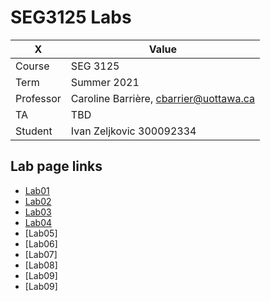 # SEG3125 Labs

|X|Value|
|---|---|
|Course|SEG 3125|
|Term|Summer 2021|
|Professor|Caroline Barrière, cbarrier@uottawa.ca|
|TA|TBD|
|Student|Ivan Zeljkovic 300092334|

## Lab page links

* [Lab01](https://idzidz.github.io/SEG_3125_Labs/Lab01)
* [Lab02](https://idzidz.github.io/SEG_3125_Labs/Lab02)
* [Lab03](https://idzidz.github.io/SEG_3125_Labs/Lab03)
* [Lab04](https://idzidz.github.io/SEG_3125_Labs/Lab04)
* [Lab05]
* [Lab06]
* [Lab07]
* [Lab08]
* [Lab09]
* [Lab09]
